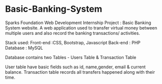 # Basic-Banking-System
Sparks Foundation Web Development Internship Project : Basic Banking System website. A web application used to transfer virtual money between multiple users and also record the banking transactions/ activities.

Stack used: Front-end :CSS, Bootstrap, Javascript Back-end : PHP Database : MySQL

Database contains two Tables - Users Table & Transaction Table

User table have basic fields such as id, name,gender, email & current balance. Transaction table records all transfers happened along with their time.
